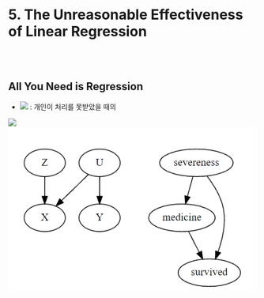 <br><br><br><br>

# 5. The Unreasonable Effectiveness of Linear Regression

<br><br>

## All You Need is Regression
- <img src="https://render.githubusercontent.com/render/math?math=Y_0"> : 개인이 처리를 못받았을 때의
















<img src="https://render.githubusercontent.com/render/math?math=(Y_0,Y_1) \perp T|X">
<img src="https://github.com/DoyoungKim12/causal-inference/blob/master/img_BnT/bnt_1.PNG?raw=true">



